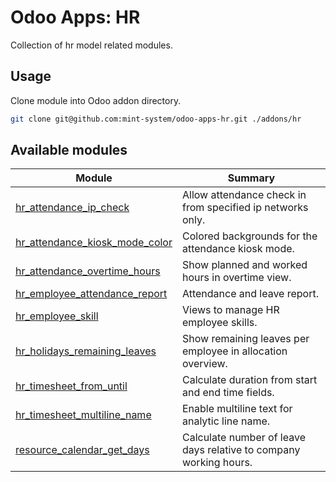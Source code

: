 # Odoo Apps: HR

Collection of hr model related modules.

## Usage

Clone module into Odoo addon directory.

```bash
git clone git@github.com:mint-system/odoo-apps-hr.git ./addons/hr
```

## Available modules

| Module | Summary |
| --- | --- |
| [hr_attendance_ip_check](hr_attendance_ip_check) |         Allow attendance check in from specified ip networks only. |
| [hr_attendance_kiosk_mode_color](hr_attendance_kiosk_mode_color) |         Colored backgrounds for the attendance kiosk mode. |
| [hr_attendance_overtime_hours](hr_attendance_overtime_hours) |         Show planned and worked hours in overtime view. |
| [hr_employee_attendance_report](hr_employee_attendance_report) |         Attendance and leave report. |
| [hr_employee_skill](hr_employee_skill) |         Views to manage HR employee skills. |
| [hr_holidays_remaining_leaves](hr_holidays_remaining_leaves) |         Show remaining leaves per employee in allocation overview. |
| [hr_timesheet_from_until](hr_timesheet_from_until) |         Calculate duration from start and end time fields. |
| [hr_timesheet_multiline_name](hr_timesheet_multiline_name) |         Enable multiline text for analytic line name. |
| [resource_calendar_get_days](resource_calendar_get_days) |         Calculate number of leave days relative to company working hours. |
